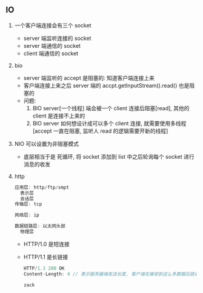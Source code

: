 ## IO

1. 一个客户端连接会有三个 socket

   - server 端监听连接的 socket
   - server 端通信的 socket
   - client 端通信的 socket

2. bio

   - server 端监听的 accept 是阻塞的: 知道客户端连接上来
   - 客户端连接上来之后 server 端的 accpt.getInputStream().read() 也是阻塞的
   - 问题:
     1. BIO server[一个线程] 端会被一个 client 连接后阻塞[read], 其他的 client 是连接不上来的
     2. BIO server 如何想设计成可以多个 client 连接, 就需要使用多线程[accept 一直在阻塞, 监听人 read 的逻辑需要开新的线程]

3. NIO 可以设置为非阻塞模式
   - 底层相当于是 死循环, 将 socket 添加到 list 中之后轮询每个 socket 进行消息的收发
4. http

   ```java
   应用层: http/ftp/smpt
     表示层
     会话层
   传输层: tcp

   网络层: ip

   数据链路层: 以太网头部
     物理层
   ```

   - HTTP/1.0 是短连接
   - HTTP/1.1 是长链接

     ```js
     HTTP/1.1 200 OK
     Content-Length: 4 // 表示服务器端发送长度, 客户端在接收到这么多数据后就会处理相应的逻辑, 否则就一直在接收

     zack
     ```
